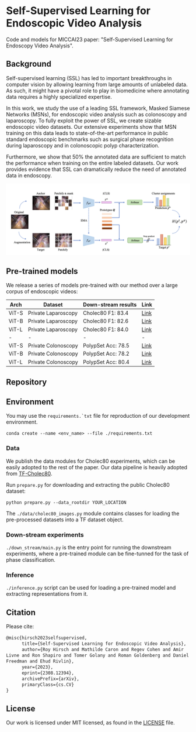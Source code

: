 # Self-Supervised Learning for Endoscopic Video Analysis

Code and models for MICCAI23 paper: "Self-Supervised Learning for Endoscopy Video Analysis".


## Background
Self-supervised learning (SSL) has led to important breakthroughs in computer vision by allowing learning from large amounts of unlabeled data. As such, it might have a pivotal role to play in biomedicine where annotating data requires a highly specialized expertise.

In this work, we study the use of a leading SSL framework, Masked Siamese Networks (MSNs), for endoscopic video analysis such as colonoscopy and laparoscopy. To fully exploit the power of SSL, we create sizable endoscopic video datasets. Our extensive experiments show that MSN training on this data leads to state-of-the-art performance in public standard endoscopic benchmarks such as surgical phase recognition during laparoscopy and in colonoscopic polyp characterization. 

Furthermore, we show that 50% the annotated data are sufficient to match the performance when training on the entire labeled datasets. Our work provides evidence that SSL can dramatically reduce the need of annotated data in endoscopy.


![alt text](model.png)


## Pre-trained models
We release a series of models pre-trained with our method over a large corpus of endoscopic videos:


| Arch | Dataset | Down-stream results | Link |
| - | - | - | - |
| ViT-S | Private Laparoscopy | Cholec80 F1: 83.4 | [Link](https://drive.google.com/drive/folders/1CctMDXGo8AlyZQSoWwiVyssMrEBZp3IE?usp=drive_link) |
| ViT-B | Private Laparoscopy | Cholec80 F1: 82.6 | [Link](https://drive.google.com/drive/folders/1zcLKhE7H50GIDeb53chLrE5SUBtBooAR?usp=drive_link) |
| ViT-L | Private Laparoscopy | Cholec80 F1: 84.0 | [Link](https://drive.google.com/drive/folders/11TdNyl4HGvpoi6Ro0zZ28L1qxY4IAJPb?usp=drive_link) |
| - | - | - | - |
| ViT-S | Private Colonoscopy | PolypSet Acc: 78.5 | [Link](https://drive.google.com/drive/folders/1GfBVLh3r6A2ctkJyy_1Uc0onSg8tNykM?usp=drive_link) |
| ViT-B | Private Colonoscopy | PolypSet Acc: 78.2 | [Link](https://drive.google.com/drive/folders/1-ispnt7CElWxntmA61XDDHbbBDwZ6njN?usp=drive_link) |
| ViT-L | Private Colonoscopy | PolypSet Acc: 80.4 | [Link](https://drive.google.com/drive/folders/1eq_KcAY_OQU07Ey8XFpvWlsZhMDfl86K?usp=drive_link) |

## Repository

## Environment
You may use the ```requirements.`txt``` file for reproduction of our development environment.
```
conda create --name <env_name> --file ./requirements.txt
```

### Data
We publish the data modules for Cholec80 experiments, which can be easily adopted to the rest of the paper. Our data pipeline is heavily adopted from [TF-Cholec80](https://github.com/CAMMA-public/TF-Cholec80/tree/master). 

Run ```prepare.py``` for downloading and extracting the public Cholec80 dataset:

```
python prepare.py --data_rootdir YOUR_LOCATION
```

The ```./data/cholec80_images.py``` module contains classes for loading the pre-processed datasets into a TF dataset object.

### Down-stream experiments
```./down_stream/main.py``` is the entry point for running the downstream experiments, where a pre-trained module can be fine-tunned for the task of phase classification.

### Inference
```./inference.py``` script can be used for loading a pre-trained model and extracting representations from it.

## Citation
Please cite:
```
@misc{hirsch2023selfsupervised,
      title={Self-Supervised Learning for Endoscopic Video Analysis}, 
      author={Roy Hirsch and Mathilde Caron and Regev Cohen and Amir Livne and Ron Shapiro and Tomer Golany and Roman Goldenberg and Daniel Freedman and Ehud Rivlin},
      year={2023},
      eprint={2308.12394},
      archivePrefix={arXiv},
      primaryClass={cs.CV}
}
```

## License
Our work is licensed under MIT licensed, as found in the [LICENSE](LICENSE) file.



